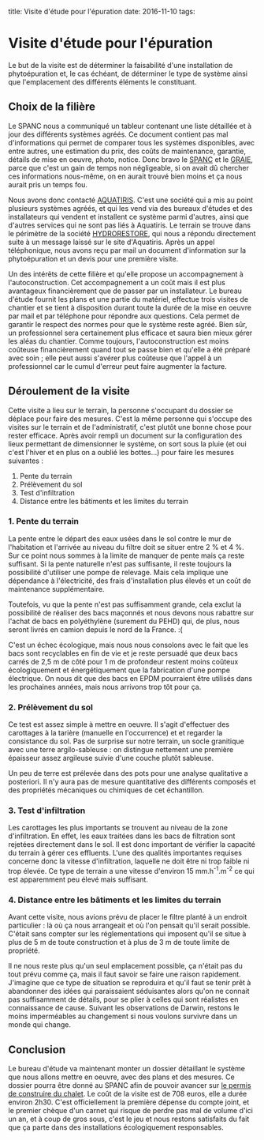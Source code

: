 title: Visite d'étude pour l'épuration
date: 2016-11-10
tags:

# Visite d'étude pour l'épuration

Le but de la visite est de déterminer la faisabilité d'une installation de phytoépuration et, le cas échéant, de déterminer le type de système ainsi que l'emplacement des différents éléments le constituant.

## Choix de la filière

Le SPANC nous a communiqué un tableur contenant une liste détaillée et à jour des différents systèmes agréés. Ce document contient pas mal d'informations qui permet de comparer tous les systèmes disponibles, avec entre autres, une estimation du prix, des coûts de maintenance, garantie, détails de mise en oeuvre, photo, notice. Donc bravo le [SPANC](http://copler.fr/index.php?option=com_content&view=article&id=32&Itemid=353) et le [GRAIE](http://www.graie.org/graie/index.htm), parce que c'est un gain de temps non négligeable, si on avait dû chercher ces informations nous-même, on en aurait trouvé bien moins et ça nous aurait pris un temps fou.

Nous avons donc contacté [AQUATIRIS](http://www.aquatiris.fr/). C'est une société qui a mis au point plusieurs systèmes agréés, et qui les vend via des bureaux d'études et des installateurs qui vendent et installent ce système parmi d'autres, ainsi que d'autres services qui ne sont pas liés à Aquatiris. Le terrain se trouve dans le périmètre de la société [HYDRORESTORE](http://www.hydrorestore.fr/), qui nous a répondu directement suite à un message laissé sur le site d'Aquatiris. Après un appel téléphonique, nous avons reçu par mail un document d'information sur la phytoépuration et un devis pour une première visite.

Un des intérêts de cette filière et qu'elle propose un accompagnement à l'autoconstruction. Cet accompagnement a un coût mais il est plus avantageux financièrement que de passer par un installateur. Le bureau d'étude fournit les plans et une partie du matériel, effectue trois visites de chantier et se tient à disposition durant toute la durée de la mise en oeuvre par mail et par téléphone pour répondre aux questions. Cela permet de garantir le respect des normes pour que le système reste agréé. Bien sûr, un professionnel sera certainement plus efficace et saura bien mieux gérer les aléas du chantier. Comme toujours, l'autoconstruction est moins coûteuse financièrement quand tout se passe bien et qu'elle a été préparé avec soin ; elle peut aussi s'avérer plus coûteuse que l'appel à un professionnel car le cumul d'erreur peut faire augmenter la facture.

## Déroulement de la visite

Cette visite a lieu sur le terrain, la personne s'occupant du dossier se déplace pour faire des mesures. C'est la même personne qui s'occupe des visites sur le terrain et de l'administratif, c'est plutôt une bonne chose pour rester efficace. Après avoir rempli un document sur la configuration des lieux permettant de dimensionner le système, on sort sous la pluie (et oui c'est l'hiver et en plus on a oublié les bottes...) pour faire les mesures suivantes :

1. Pente du terrain
2. Prélèvement du sol
3. Test d'infiltration
4. Distance entre les bâtiments et les limites du terrain

### 1. Pente du terrain

La pente entre le départ des eaux usées dans le sol contre le mur de l'habitation et l'arrivée au niveau du filtre doit se situer entre 2&nbsp;% et 4&nbsp;%. Sur ce point nous sommes à la limite de manquer de pente mais ça reste suffisant. Si la pente naturelle n'est pas suffisante, il reste toujours la possibilité d'utiliser une pompe de relevage. Mais cela implique une dépendance à l'électricité, des frais d'installation plus élevés et un coût de maintenance supplémentaire.

Toutefois, vu que la pente n'est pas suffisamment grande, cela exclut la possibilité de réaliser des bacs maçonnés et nous devons nous rabattre sur l'achat de bacs en polyéthylène (surement du PEHD) qui, de plus, nous seront livrés en camion depuis le nord de la France. :(

C'est un échec écologique, mais nous nous consolons avec le fait que les bacs sont recyclables en fin de vie et je reste persuadé que deux bacs carrés de 2,5&nbsp;m de côté pour 1&nbsp;m de profondeur restent moins coûteux écologiquement et énergétiquement que la fabrication d'une pompe électrique. On nous dit que des bacs en EPDM pourraient être utilisés dans les prochaines années, mais nous arrivons trop tôt pour ça.

### 2. Prélèvement du sol

Ce test est assez simple à mettre en oeuvre. Il s'agit d'effectuer des carottages à la tarière (manuelle en l'occurrence) et et regarder la consistance du sol. Pas de surprise sur notre terrain, un socle granitique avec une terre argilo-sableuse : on distingue nettement une première épaisseur assez argileuse suivie d'une couche plutôt sableuse.

Un peu de terre est prélevée dans des pots pour une analyse qualitative a posteriori. Il n'y aura pas de mesure quantitative des différents composés et des propriétés mécaniques ou chimiques de cet échantillon.

### 3. Test d'infiltration

Les carottages les plus importants se trouvent au niveau de la zone d'infiltration. En effet, les eaux traitées dans les bacs de filtration sont rejetées directement dans le sol. Il est donc important de vérifier la capacité du terrain à gérer ces effluents. L'une des qualités importantes requises concerne donc la vitesse d'infiltration, laquelle ne doit être ni trop faible ni trop élevée. Ce type de terrain a une vitesse d'environ 15&nbsp;mm.h<sup>-1</sup>.m<sup>-2</sup> ce qui est apparemment peu élevé mais suffisant.

### 4. Distance entre les bâtiments et les limites du terrain

Avant cette visite, nous avions prévu de placer le filtre planté à un endroit particulier : là où ça nous arrangeait et où l'on pensait qu'il serait possible. C'était sans compter sur les réglementations qui imposent qu'il se situe à plus de 5&nbsp;m de toute construction et à plus de 3&nbsp;m de toute limite de propriété.

Il ne nous reste plus qu'un seul emplacement possible, ça n'était pas du tout prévu comme ça, mais il faut savoir se faire une raison rapidement. J'imagine que ce type de situation se reproduira et qu'il faut se tenir prêt à abandonner des idées qui paraissaient séduisantes alors qu'on ne connait pas suffisamment de détails, pour se plier à celles qui sont réalistes en connaissance de cause. Suivant les observations de Darwin, restons le moins imperméables au changement si nous voulons survivre dans un monde qui change.

## Conclusion

Le bureau d'étude va maintenant monter un dossier détaillant le système que nous allons mettre en oeuvre, avec des plans et des mesures. Ce dossier pourra être donné au SPANC afin de pouvoir avancer sur [le permis de construire du chalet]({filename}/chalet/permis_de_construire.md). Le coût de la visite est de 708&nbsp;euros, elle a durée environ 2h30. C'est officiellement la première dépense du compte joint, et le premier chèque d'un carnet qui risque de perdre pas mal de volume d'ici un an, et à coup de gros sous, c'est le jeu et nous restons satisfaits du fait que ça parte dans des installations écologiquement responsables.
